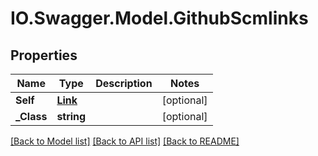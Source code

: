 # IO.Swagger.Model.GithubScmlinks
## Properties

Name | Type | Description | Notes
------------ | ------------- | ------------- | -------------
**Self** | [**Link**](Link.md) |  | [optional] 
**_Class** | **string** |  | [optional] 

[[Back to Model list]](../README.md#documentation-for-models) [[Back to API list]](../README.md#documentation-for-api-endpoints) [[Back to README]](../README.md)

